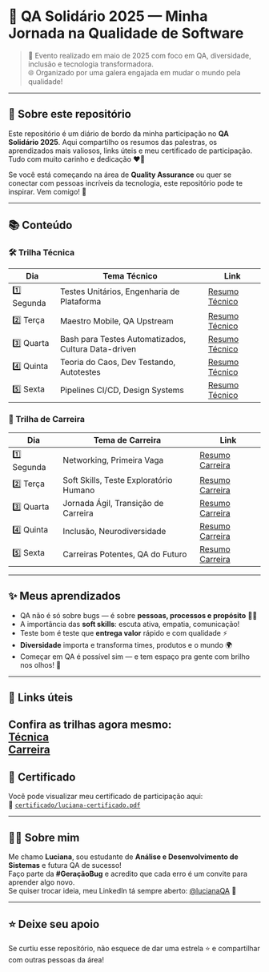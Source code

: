 
# 🐞 QA Solidário 2025 — Minha Jornada na Qualidade de Software

> 📅 Evento realizado em maio de 2025 com foco em QA, diversidade, inclusão e tecnologia transformadora.  
> 🌐 Organizado por uma galera engajada em mudar o mundo pela qualidade!

---

## 🎯 Sobre este repositório

Este repositório é um diário de bordo da minha participação no **QA Solidário 2025**. Aqui compartilho os resumos das palestras, os aprendizados mais valiosos, links úteis e meu certificado de participação. Tudo com muito carinho e dedicação ❤️‍🔥

Se você está começando na área de **Quality Assurance** ou quer se conectar com pessoas incríveis da tecnologia, este repositório pode te inspirar. Vem comigo! 🚀

---

## 📚 Conteúdo

### 🛠️ Trilha Técnica

| Dia | Tema Técnico | Link |
|-----|--------------|------|
| 1️⃣ Segunda | Testes Unitários, Engenharia de Plataforma | [Resumo Técnico](dia01.md) |
| 2️⃣ Terça | Maestro Mobile, QA Upstream | [Resumo Técnico](dia02.md) |
| 3️⃣ Quarta | Bash para Testes Automatizados, Cultura Data-driven | [Resumo Técnico](dia03.md) |
| 4️⃣ Quinta | Teoria do Caos, Dev Testando, Autotestes | [Resumo Técnico](dia04.md) |
| 5️⃣ Sexta | Pipelines CI/CD, Design Systems | [Resumo Técnico](dia05.md) |

### 🧭 Trilha de Carreira

| Dia | Tema de Carreira | Link |
|-----|------------------|------|
| 1️⃣ Segunda | Networking, Primeira Vaga | [Resumo Carreira](dia01.md) |
| 2️⃣ Terça | Soft Skills, Teste Exploratório Humano | [Resumo Carreira](dia02.md) |
| 3️⃣ Quarta | Jornada Ágil, Transição de Carreira | [Resumo Carreira](dia03.md) |
| 4️⃣ Quinta | Inclusão, Neurodiversidade | [Resumo Carreira](dia04) |
| 5️⃣ Sexta | Carreiras Potentes, QA do Futuro | [Resumo Carreira](dia05.md) |

---

## ✨ Meus aprendizados

- QA não é só sobre bugs — é sobre **pessoas, processos e propósito** 🧠💬  
- A importância das **soft skills**: escuta ativa, empatia, comunicação!  
- Teste bom é teste que **entrega valor** rápido e com qualidade ⚡  
- **Diversidade** importa e transforma times, produtos e o mundo 🌍  
- Começar em QA é possível sim — e tem espaço pra gente com brilho nos olhos! 💫


---
## 🔗 Links úteis 

Confira as trilhas agora mesmo:  
 <a href="https://youtube.com/playlist?list=PL1fCWul_mzrgvOWTue0RhBsheTZrHOHo3&si=zfe1bI4ZUW0Ic4N3" target="_blank"> Técnica </a> <br>
 <a href="https://youtube.com/playlist?list=PL1fCWul_mzrgvOWTue0RhBsheTZrHOHo3&si=zfe1bI4ZUW0Ic4N3" target="_blank"> Carreira </a> <br>
---

## 🏅 Certificado

Você pode visualizar meu certificado de participação aqui:  
📜 [`certificado/luciana-certificado.pdf`](certificado-qa-solitario.pdf)

---

## 💁‍♀️ Sobre mim

Me chamo **Luciana**, sou estudante de **Análise e Desenvolvimento de Sistemas** e futura QA de sucesso!  
Faço parte da **#GeraçãoBug** e acredito que cada erro é um convite para aprender algo novo.  
Se quiser trocar ideia, meu LinkedIn tá sempre aberto: [@lucianaQA](https://www.linkedin.com/in/lucianaqa/) 💌

---

## ⭐ Deixe seu apoio

Se curtiu esse repositório, não esquece de dar uma estrela ⭐ e compartilhar com outras pessoas da área!
